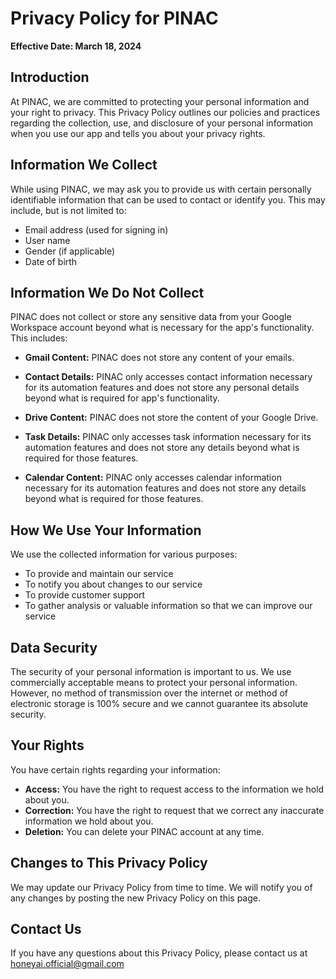 # Privacy Policy for PINAC

**Effective Date: March 18, 2024**

## Introduction

At PINAC, we are committed to protecting your personal information and your right to privacy. This Privacy Policy outlines our policies and practices regarding the collection, use, and disclosure of your personal information when you use our app and tells you about your privacy rights.


## Information We Collect

While using PINAC, we may ask you to provide us with certain personally identifiable information that can be used to contact or identify you. This may include, but is not limited to:
- Email address (used for signing in)
- User name
- Gender (if applicable)
- Date of birth


## Information We Do Not Collect

PINAC does not collect or store any sensitive data from your Google Workspace account beyond what is necessary for the app's functionality. This includes:

- **Gmail Content:** PINAC does not store any content of your emails.

- **Contact Details:** PINAC only accesses contact information necessary for its automation features and does not store any personal details beyond what is required for app's functionality.

- **Drive Content:** PINAC does not store the content of your Google Drive.

- **Task Details:** PINAC only accesses task information necessary for its automation features and does not store any details beyond what is required for those features.

- **Calendar Content:** PINAC only accesses calendar information necessary for its automation features and does not store any details beyond what is required for those features.  


## How We Use Your Information

We use the collected information for various purposes:

- To provide and maintain our service
- To notify you about changes to our service
- To provide customer support
- To gather analysis or valuable information so that we can improve our service


## Data Security

The security of your personal information is important to us. We use commercially acceptable means to protect your personal information. However, no method of transmission over the internet or method of electronic storage is 100% secure and we cannot guarantee its absolute security.


## Your Rights

You have certain rights regarding your information:

- **Access:** You have the right to request access to the information we hold about you.
- **Correction:** You have the right to request that we correct any inaccurate information we hold about you.
- **Deletion:** You can delete your PINAC account at any time.


## Changes to This Privacy Policy

We may update our Privacy Policy from time to time. We will notify you of any changes by posting the new Privacy Policy on this page.


## Contact Us

If you have any questions about this Privacy Policy, please contact us at honeyai.official@gmail.com